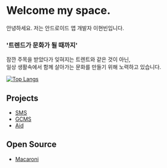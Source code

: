 # Welcome my space. 
안녕하세요. 저는 안드로이드 앱 개발자 이현빈입니다.<br>
### <b>'트렌드가 문화가 될 때까지'<br></b>
잠깐 주목을 받았다가 잊혀지는 트렌트와 같은 것이 아닌,<br> 
일상 생활속에서 함께 살아가는 문화를 만들기 위해 노력하고 있습니다.<br>

﻿[![Top Langs](https://github-readme-stats.vercel.app/api/top-langs/?username=leehyeonbin&langs_count=10&layout=compact&theme=dark)](https://github.com/leehyeonbin/leehyeonbin)﻿

## Projects
* [SMS](https://github.com/GSM-MSG/SMS-Android)
* [GCMS](https://github.com/GSM-MSG/GCMS-Android)
* [Aid](https://github.com/G3C1/Oasis-Android)

## Open Source
* [Macaroni](https://github.com/GSM-MSG/Macaroni)
